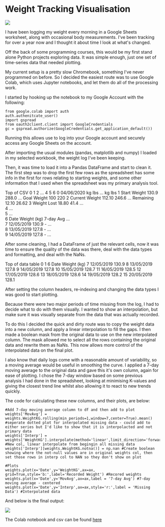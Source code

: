 # Weight Tracking Visualisation

![](Weight_lost_so_far.png)

I have been logging my weight every morning in a Google Sheets worksheet, along with occasional body measurements. I've been tracking for over a year now and I thought it about time I look at what's changed.

Off the back of some programming courses, this would be my first stand alone Python projects exploring data. It was simple enough, just one set of time-series data that needed plotting.

My current setup is a pretty slow Chromebook, something I've never programmed on before. So I decided the easiest route was to use Google Colab, which uses Jupyter notebooks, and let them do all of the processing work.

I started by hooking up the notebook to my Google Account with the following:

```
from google.colab import auth
auth.authenitcate_user()
import gspread
from oauth2client.client import GoogleCredentials
gc = gspread.authorize(GoogleCredentials.get_application_default())
```

Running this allows use to log into your Google account and securely access any Google Sheets on the account.

After importing the usual modules (pandas, matplotlib and numpy) I loaded in my selected workbook, the weight log I've been keeping.

Then, it was time to load it into a Pandas DataFrame and start to clean it. The first step was to drop the first few rows as the spreadsheet has some info in the first for rows relating to starting weights, and some other information that I used when the spreadsheet was my primary analysis tool.


Top of CSV
                0            1          2  ...            4      5      6
0      04/06/2020           kg        lbs  ...                  kg    lbs
1    Start Weight        130.9      288.0  ...  Goal Weight    100    220
2  Current Weight       112.10      246.6  ...    Remaining  12.10  26.62
3     Weight Lost        18.80       41.4  ...                           
4                                          ...                           
5                                          ...                           
6            Date  Weight (kg)  7-day Avg  ...                           
7      12/05/2019        130.9          -  ...                           
8      13/05/2019        127.8          -  ...                           
9      14/05/2019        127.8          -  ...


After some cleaning, I had a DataFrame of just the relevant cells, now it was time to ensure the quality of the data was there, deal with the data types and formatting, and deal with the NaNs.

Top of data table
             0            1
6         Date  Weight (kg)
7   12/05/2019        130.9
8   13/05/2019        127.8
9   14/05/2019        127.8
10  15/05/2019        128.7
11  16/05/2019        128.5
12  17/05/2019        128.6
13  18/05/2019        128.6
14  19/05/2019        128.2
15  20/05/2019        128.1

After  setting the column headers, re-indexing and changing the data types I was good to start plotting.

Because there were two major periods of time missing from the log, I had to decide what to do with them visually. I wanted to show an interpolation, but make sure it was visually separate from the data that was actually recorded.

To do this I decided the quick and dirty route was to copy the weight data into a new column, and apply a linear interpolation to fill the gaps. I then made a boolean mask from the original data to use on the new interpolated column. The mask allowed me to select all the rows containing the original data and rewrite them as NaNs. This now allows more control of the interpolated data on the final plot.

I also know that daily logs come with a reasonable amount of variability, so a moving average would be useful in smoothing the curve. I applied a 7-day moving average to the original data and gave this it's own column, again for ease of plotting. I chose the 7-day window based on some previous analysis I had done in the spreadsheet, looking at minimising K-values and giving the closest trend line whilst also allowing it to react to new trends quickly.

The code for calculating these new columns, and their plots, are below:

```
#Add 7-day moving average column to df and then add to plot
weights['MovAvg'] = weights.WeightKG.rolling(min_periods=1,window=7,center=True).mean()
#seperate dotted plot for interpolated missing data - could add to either series but I'd like to show that it is interpolacted and not primary data
weights['Interp'] = weights['WeightKG'].interpolate(method='linear',limit_direction='forward') #New col, linear interpolate from begingin all missing data
weights['Interp'][weights.WeightKG.notna()] = np.nan #Create boolean showing where the not-null values are in original weights col, then set those rows in interp col to NAN so they don't show on plot

#Plots
weights.plot(x='Date',y='WeightKG',ax=ax, grid=True,style='b:',label='Recorded Weight') #Recored weights
weights.plot(x='Date',y='MovAvg',ax=ax,label = '7-day Avg') #7-day moving average - centered
weights.plot(x='Date',y='Interp',ax=ax,style='r:',label = 'Missing Data') #Interpolated data

```

And below is the final output:

![](Weight_lost_so_far.png)

The Colab notebook and csv can be found [here](https://github.com/Callum-pb/python_projects/tree/master/Weight_tracker)
